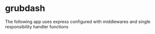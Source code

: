 # grubdash
The following app uses express configured with middlewares and single responsibility handler functions
